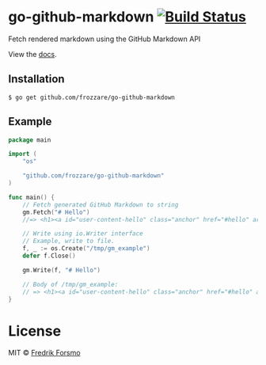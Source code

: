 # go-github-markdown [![Build Status](https://travis-ci.org/frozzare/go-github-markdown.svg?branch=master)](https://travis-ci.org/frozzare/go-github-markdown)

 Fetch rendered markdown using the GitHub Markdown API

 View the [docs](http://godoc.org/github.com/frozzare/go-github-markdown).

## Installation

```
$ go get github.com/frozzare/go-github-markdown
```

## Example

```go
package main

import (
    "os"

	"github.com/frozzare/go-github-markdown"
)

func main() {
    // Fetch generated GitHub Markdown to string
	gm.Fetch("# Hello")
	//=> <h1><a id="user-content-hello" class="anchor" href="#hello" aria-hidden="true"><span class="octicon octicon-link"></span></a>Hello</h1>

    // Write using io.Writer interface
    // Example, write to file.
    f, _ := os.Create("/tmp/gm_example")
    defer f.Close()

	gm.Write(f, "# Hello")

    // Body of /tmp/gm_example:
    // => <h1><a id="user-content-hello" class="anchor" href="#hello" aria-hidden="true"><span class="octicon octicon-link"></span></a>Hello</h1>
}
```

# License

MIT © [Fredrik Forsmo](https://github.com/frozzare)
